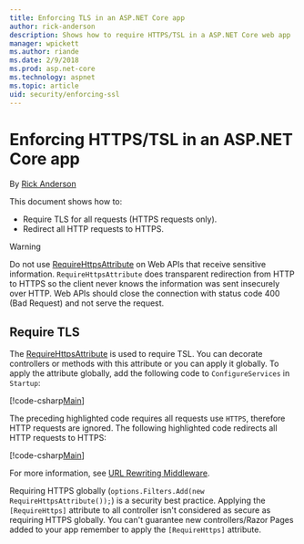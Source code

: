 ```yaml
---
title: Enforcing TLS in an ASP.NET Core app
author: rick-anderson
description: Shows how to require HTTPS/TSL in a ASP.NET Core web app
manager: wpickett
ms.author: riande
ms.date: 2/9/2018
ms.prod: asp.net-core
ms.technology: aspnet
ms.topic: article
uid: security/enforcing-ssl
---
```

# Enforcing HTTPS/TSL in an ASP.NET Core app

By [Rick Anderson](https://twitter.com/RickAndMSFT)

This document shows how to:

- Require TLS for all requests (HTTPS requests only).
- Redirect all HTTP requests to HTTPS.

> [!WARNING]
> Do not use [RequireHttpsAttribute](https://docs.microsoft.com/aspnet/core/api/microsoft.aspnetcore.mvc.requirehttpsattribute) on Web APIs that receive sensitive information. `RequireHttpsAttribute` does transparent redirection from HTTP to HTTPS so the client never knows the information was sent insecurely over HTTP. Web APIs should close the connection with status code 400 (Bad Request) and not serve the request.

<a name="require-ssl"></a>
## Require TLS

The [RequireHttpsAttribute](https://docs.microsoft.com/aspnet/core/api/microsoft.aspnetcore.mvc.requirehttpsattribute) is used to require TSL. You can decorate controllers or methods with this attribute or you can apply it globally. To apply the attribute globally, add the following code to `ConfigureServices` in `Startup`:

[!code-csharp[Main](authentication/accconfirm/sample/WebApp1/Startup.cs?name=snippet2&highlight=4-999)]

The preceding highlighted code requires all requests use `HTTPS`, therefore HTTP requests are ignored. The following highlighted code redirects all HTTP requests to HTTPS:

[!code-csharp[Main](authentication/accconfirm/sample/WebApp1/Startup.cs?name=snippet_AddRedirectToHttps&highlight=7-999)]

 For more information, see [URL Rewriting Middleware](xref:fundamentals/url-rewriting).

Requiring HTTPS globally (`options.Filters.Add(new RequireHttpsAttribute());`) is a security best practice. Applying the 
`[RequireHttps]` attribute to all controller isn't considered as secure as requiring HTTPS globally. You can't guarantee new controllers/Razor Pages added to your app remember to apply the `[RequireHttps]` attribute.
